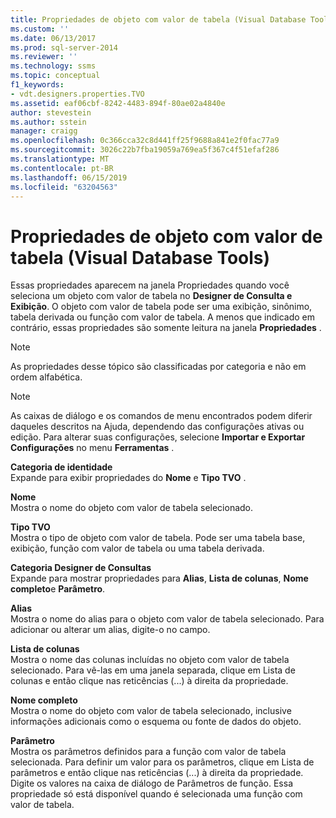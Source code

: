 ```yaml
---
title: Propriedades de objeto com valor de tabela (Visual Database Tools) | Microsoft Docs
ms.custom: ''
ms.date: 06/13/2017
ms.prod: sql-server-2014
ms.reviewer: ''
ms.technology: ssms
ms.topic: conceptual
f1_keywords:
- vdt.designers.properties.TVO
ms.assetid: eaf06cbf-8242-4483-894f-80ae02a4840e
author: stevestein
ms.author: sstein
manager: craigg
ms.openlocfilehash: 0c366cca32c8d441ff25f9688a841e2f0fac77a9
ms.sourcegitcommit: 3026c22b7fba19059a769ea5f367c4f51efaf286
ms.translationtype: MT
ms.contentlocale: pt-BR
ms.lasthandoff: 06/15/2019
ms.locfileid: "63204563"
---
```

# <a name="table-valued-object-properties-visual-database-tools"></a>Propriedades de objeto com valor de tabela (Visual Database Tools)
  Essas propriedades aparecem na janela Propriedades quando você seleciona um objeto com valor de tabela no **Designer de Consulta e Exibição**. O objeto com valor de tabela pode ser uma exibição, sinônimo, tabela derivada ou função com valor de tabela. A menos que indicado em contrário, essas propriedades são somente leitura na janela **Propriedades** .  
  
> [!NOTE]  
>  As propriedades desse tópico são classificadas por categoria e não em ordem alfabética.  
  
> [!NOTE]  
>  As caixas de diálogo e os comandos de menu encontrados podem diferir daqueles descritos na Ajuda, dependendo das configurações ativas ou edição. Para alterar suas configurações, selecione **Importar e Exportar Configurações** no menu **Ferramentas** .  
  
 **Categoria de identidade**  
 Expande para exibir propriedades do **Nome** e **Tipo TVO** .  
  
 **Nome**  
 Mostra o nome do objeto com valor de tabela selecionado.  
  
 **Tipo TVO**  
 Mostra o tipo de objeto com valor de tabela. Pode ser uma tabela base, exibição, função com valor de tabela ou uma tabela derivada.  
  
 **Categoria Designer de Consultas**  
 Expande para mostrar propriedades para **Alias**, **Lista de colunas**, **Nome completo**e **Parâmetro**.  
  
 **Alias**  
 Mostra o nome do alias para o objeto com valor de tabela selecionado. Para adicionar ou alterar um alias, digite-o no campo.  
  
 **Lista de colunas**  
 Mostra o nome das colunas incluídas no objeto com valor de tabela selecionado. Para vê-las em uma janela separada, clique em Lista de colunas e então clique nas reticências (...) à direita da propriedade.  
  
 **Nome completo**  
 Mostra o nome do objeto com valor de tabela selecionado, inclusive informações adicionais como o esquema ou fonte de dados do objeto.  
  
 **Parâmetro**  
 Mostra os parâmetros definidos para a função com valor de tabela selecionada. Para definir um valor para os parâmetros, clique em Lista de parâmetros e então clique nas reticências (...) à direita da propriedade. Digite os valores na caixa de diálogo de Parâmetros de função. Essa propriedade só está disponível quando é selecionada uma função com valor de tabela.  
  
  
